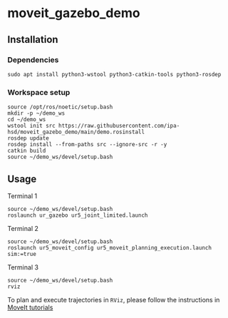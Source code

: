 # moveit_gazebo_demo

## Installation

### Dependencies
```
sudo apt install python3-wstool python3-catkin-tools python3-rosdep
```

### Workspace setup
```
source /opt/ros/noetic/setup.bash
mkdir -p ~/demo_ws
cd ~/demo_ws
wstool init src https://raw.githubusercontent.com/ipa-hsd/moveit_gazebo_demo/main/demo.rosinstall
rosdep update
rosdep install --from-paths src --ignore-src -r -y
catkin build
source ~/demo_ws/devel/setup.bash
```

## Usage
Terminal 1
```
source ~/demo_ws/devel/setup.bash
roslaunch ur_gazebo ur5_joint_limited.launch
```
Terminal 2
```
source ~/demo_ws/devel/setup.bash
roslaunch ur5_moveit_config ur5_moveit_planning_execution.launch sim:=true
```
Terminal 3
```
source ~/demo_ws/devel/setup.bash
rviz
```
To plan and execute trajectories in `RViz`, please follow the instructions in [MoveIt tutorials](https://ros-planning.github.io/moveit_tutorials/doc/quickstart_in_rviz/quickstart_in_rviz_tutorial.html)
